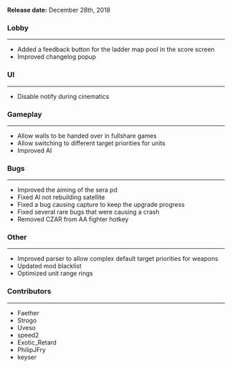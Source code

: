 **Release date:** December 28th, 2018

### Lobby

------------------------------------------------------------------------

-   Added a feedback button for the ladder map pool in the score screen
-   Improved changelog popup

### UI

------------------------------------------------------------------------

-   Disable notify during cinematics

### Gameplay

------------------------------------------------------------------------

-   Allow walls to be handed over in fullshare games
-   Allow switching to different target priorities for units
-   Improved AI

### Bugs

------------------------------------------------------------------------

-   Improved the aiming of the sera pd
-   Fixed AI not rebuilding satellite
-   Fixed a bug causing capture to keep the upgrade progress
-   Fixed several rare bugs that were causing a crash
-   Removed CZAR from AA fighter hotkey

### Other

------------------------------------------------------------------------

-   Improved parser to allow complex default target priorities for
    weapons
-   Updated mod blacklist
-   Optimized unit range rings

### Contributors

------------------------------------------------------------------------

-   Faether
-   Strogo
-   Uveso
-   speed2
-   Exotic_Retard
-   PhilipJFry
-   keyser